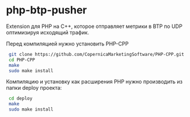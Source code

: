 # php-btp-pusher

Extension для PHP на C++, которое отправляет метрики в BTP по UDP оптимизируя исходящий трафик.

Перед компиляцией нужно установить PHP-CPP
```bash
 git clone https://github.com/CopernicaMarketingSoftware/PHP-CPP.git
 cd PHP-CPP
 make
 sudo make install
```

Компиляцию и установку как расширения PHP нужно производить из папки deploy проекта: 
```bash
 cd deploy
 make
 sudo make install
```

